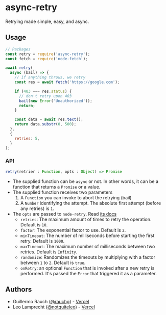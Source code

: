 # async-retry

Retrying made simple, easy, and async.

## Usage

```js
// Packages
const retry = require('async-retry');
const fetch = require('node-fetch');

await retry(
  async (bail) => {
    // if anything throws, we retry
    const res = await fetch('https://google.com');

    if (403 === res.status) {
      // don't retry upon 403
      bail(new Error('Unauthorized'));
      return;
    }

    const data = await res.text();
    return data.substr(0, 500);
  },
  {
    retries: 5,
  }
);
```

### API

```js
retry(retrier : Function, opts : Object) => Promise
```

- The supplied function can be `async` or not. In other words, it can be a function that returns a
  `Promise` or a value.
- The supplied function receives two parameters
    1. A `Function` you can invoke to abort the retrying (bail)
    2. A `Number` identifying the attempt. The absolute first attempt (before any retries) is `1`.
- The `opts` are passed to `node-retry`. Read [its docs](https://github.com/tim-kos/node-retry)
    - `retries`: The maximum amount of times to retry the operation. Default is `10`.
    - `factor`: The exponential factor to use. Default is `2`.
    - `minTimeout`: The number of milliseconds before starting the first retry. Default is `1000`.
    - `maxTimeout`: The maximum number of milliseconds between two retries. Default is `Infinity`.
    - `randomize`: Randomizes the timeouts by multiplying with a factor between `1` to `2`. Default
      is `true`.
    - `onRetry`: an optional `Function` that is invoked after a new retry is performed. It's passed
      the `Error` that triggered it as a parameter.

## Authors

- Guillermo Rauch ([@rauchg](https://twitter.com/rauchg)) - [Vercel](https://vercel.com)
- Leo Lamprecht ([@notquiteleo](https://twitter.com/notquiteleo)) - [Vercel](https://vercel.com)
